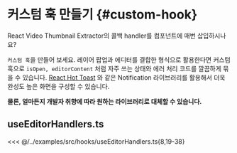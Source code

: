# 커스텀 훅 만들기 {#custom-hook}

React Video Thumbnail Extractor의 콜백 handler를 컴포넌트에 매번 삽입하시나요?

`커스텀 훅`을 만들어 보세요. 레이어 팝업과 에디터를 결합한 형식으로 활용한다면 커스텀 훅으로 `isOpen, editorContent` 처럼 자주 쓰는 상태와 에러 처리 코드를 깔끔하게 묶을 수 있습니다. [React Hot Toast](https://react-hot-toast.com/) 와 같은 Notification 라이브러리를 활용해서 더욱 완성도 높은 화면을 구성할 수 있습니다.

**물론, 얼마든지 개발자 취향에 따라 원하는 라이브러리로 대체할 수 있습니다.**

## useEditorHandlers.ts
<<< @/../examples/src/hooks/useEditorHandlers.ts{8,19-38}

